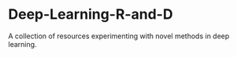 # Deep-Learning-R-and-D
A collection of resources experimenting with novel methods in deep learning.
